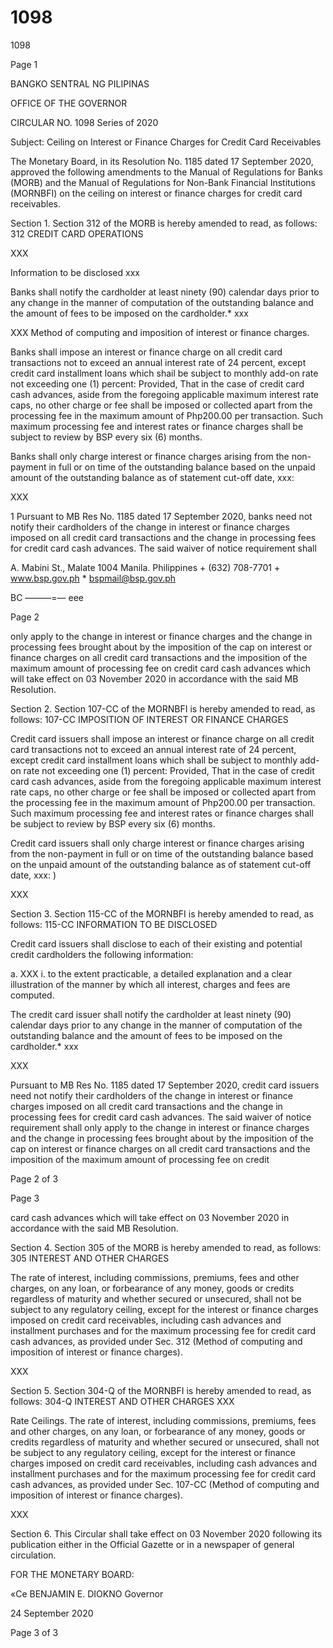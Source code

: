 # 1098

1098

Page 1

BANGKO SENTRAL NG PILIPINAS

OFFICE OF THE GOVERNOR

CIRCULAR NO. 1098 Series of 2020

Subject: Ceiling on Interest or Finance Charges for Credit Card Receivables

The Monetary Board, in its Resolution No. 1185 dated 17 September 2020, approved the following amendments to the Manual of Regulations for Banks (MORB) and the Manual of Regulations for Non-Bank Financial Institutions (MORNBFI) on the ceiling on interest or finance charges for credit card receivables.

Section 1. Section 312 of the MORB is hereby amended to read, as follows: 312 CREDIT CARD OPERATIONS

XXX

Information to be disclosed xxx

Banks shall notify the cardholder at least ninety (90) calendar days prior to any change in the manner of computation of the outstanding balance and the amount of fees to be imposed on the cardholder.* xxx

XXX Method of computing and imposition of interest or finance charges.

Banks shall impose an interest or finance charge on all credit card transactions not to exceed an annual interest rate of 24 percent, except credit card installment loans which shail be subject to monthly add-on rate not exceeding one (1) percent: Provided, That in the case of credit card cash advances, aside from the foregoing applicable maximum interest rate caps, no other charge or fee shall be imposed or collected apart from the processing fee in the maximum amount of Php200.00 per transaction. Such maximum processing fee and interest rates or finance charges shall be subject to review by BSP every six (6) months.

Banks shall only charge interest or finance charges arising from the non-payment in full or on time of the outstanding balance based on the unpaid amount of the outstanding balance as of statement cut-off date, xxx:

XXX

1 Pursuant to MB Res No. 1185 dated 17 September 2020, banks need not notify their cardholders of the change in interest or finance charges imposed on all credit card transactions and the change in processing fees for credit card cash advances. The said waiver of notice requirement shall

A. Mabini St., Malate 1004 Manila. Philippines + (632) 708-7701 + www.bsp.gov.ph * bspmail@bsp.gov.ph

BC ———=— eee

Page 2

only apply to the change in interest or finance charges and the change in processing fees brought about by the imposition of the cap on interest or finance charges on all credit card transactions and the imposition of the maximum amount of processing fee on credit card cash advances which will take effect on 03 November 2020 in accordance with the said MB Resolution.

Section 2. Section 107-CC of the MORNBFI is hereby amended to read, as follows: 107-CC IMPOSITION OF INTEREST OR FINANCE CHARGES

Credit card issuers shall impose an interest or finance charge on all credit card transactions not to exceed an annual interest rate of 24 percent, except credit card installment loans which shall be subject to monthly add-on rate not exceeding one (1) percent: Provided, That in the case of credit card cash advances, aside from the foregoing applicable maximum interest rate caps, no other charge or fee shall be imposed or collected apart from the processing fee in the maximum amount of Php200.00 per transaction. Such maximum processing fee and interest rates or finance charges shall be subject to review by BSP every six (6) months.

Credit card issuers shall only charge interest or finance charges arising from the non-payment in full or on time of the outstanding balance based on the unpaid amount of the outstanding balance as of statement cut-off date, xxx: )

XXX

Section 3. Section 115-CC of the MORNBFI is hereby amended to read, as follows: 115-CC INFORMATION TO BE DISCLOSED

Credit card issuers shall disclose to each of their existing and potential credit cardholders the following information:

a. XXX i. to the extent practicable, a detailed explanation and a clear illustration of the manner by which all interest, charges and fees are computed.

The credit card issuer shall notify the cardholder at least ninety (90) calendar days prior to any change in the manner of computation of the outstanding balance and the amount of fees to be imposed on the cardholder.* xxx

XXX

Pursuant to MB Res No. 1185 dated 17 September 2020, credit card issuers need not notify their cardholders of the change in interest or finance charges imposed on all credit card transactions and the change in processing fees for credit card cash advances. The said waiver of notice requirement shall only apply to the change in interest or finance charges and the change in processing fees brought about by the imposition of the cap on interest or finance charges on all credit card transactions and the imposition of the maximum amount of processing fee on credit

Page 2 of 3

Page 3

card cash advances which will take effect on 03 November 2020 in accordance with the said MB Resolution.

Section 4. Section 305 of the MORB is hereby amended to read, as follows: 305 INTEREST AND OTHER CHARGES

The rate of interest, including commissions, premiums, fees and other charges, on any loan, or forbearance of any money, goods or credits regardless of maturity and whether secured or unsecured, shall not be subject to any regulatory ceiling, except for the interest or finance charges imposed on credit card receivables, including cash advances and installment purchases and for the maximum processing fee for credit card cash advances, as provided under Sec. 312 (Method of computing and imposition of interest or finance charges).

XXX

Section 5. Section 304-Q of the MORNBFI is hereby amended to read, as follows: 304-Q INTEREST AND OTHER CHARGES XXX

Rate Ceilings. The rate of interest, including commissions, premiums, fees and other charges, on any loan, or forbearance of any money, goods or credits regardless of maturity and whether secured or unsecured, shall not be subject to any regulatory ceiling, except for the interest or finance charges imposed on credit card receivables, including cash advances and installment purchases and for the maximum processing fee for credit card cash advances, as provided under Sec. 107-CC (Method of computing and imposition of interest or finance charges).

XXX

Section 6. This Circular shall take effect on 03 November 2020 following its publication either in the Official Gazette or in a newspaper of general circulation.

FOR THE MONETARY BOARD:

«Ce BENJAMIN E. DIOKNO Governor

24 September 2020

Page 3 of 3
